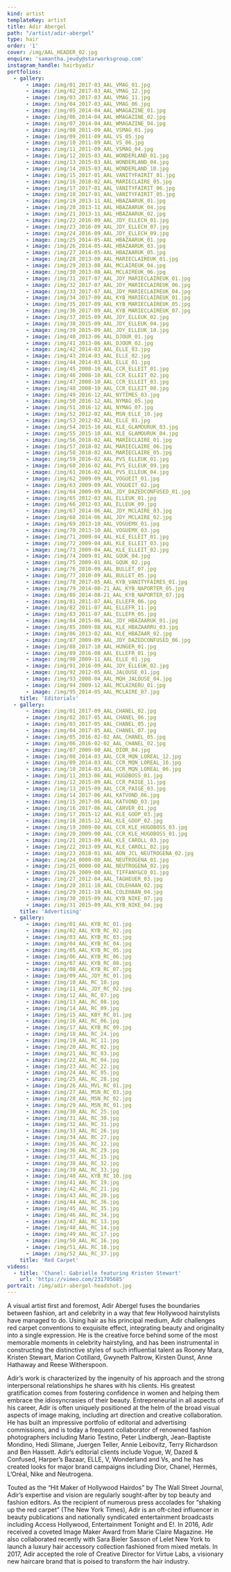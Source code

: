 ```yaml
---
kind: artist
templateKey: artist
title: Adir Abergel
path: "/artist/adir-abergel"
type: hair
order: '1'
cover: /img/AAL_HEADER_02.jpg
enquire: 'samantha.jeudy@starworksgroup.com'
instagram_handle: hairbyadir
portfolios:
  - gallery:
      - image: /img/01_2017-03_AAL_VMAG_01.jpg
      - image: /img/02_2017-03_AAL_VMAG_12.jpg
      - image: /img/03_2017-03_AAL_VMAG_11.jpg
      - image: /img/04_2017-03_AAL_VMAG_06.jpg
      - image: /img/05_2014-04_AAL_WMAGAZINE_01.jpg
      - image: /img/06_2014-04_AAL_WMAGAZINE_02.jpg
      - image: /img/07_2014-04_AAL_WMAGAZINE_04.jpg
      - image: /img/08_2011-09_AAL_VSMAG_01.jpg
      - image: /img/09_2011-09_AAL_VS_05.jpg
      - image: /img/10_2011-09_AAL_VS_06.jpg
      - image: /img/11_2011-09_AAL_VSMAG_04.jpg
      - image: /img/12_2015-03_AAL_WONDERLAND_01.jpg
      - image: /img/13_2015-03_AAL_WONDERLAND_04.jpg
      - image: /img/14_2015-03_AAL_WONDERLAND_10.jpg
      - image: /img/15_2017-01_AAL_VANITYFAIRIT_01.jpg
      - image: /img/16_2018-02_AAL_MARIECLAIRE_05.jpg
      - image: /img/17_2017-01_AAL_VANITYFAIRIT_06.jpg
      - image: /img/18_2017-01_AAL_VANITYFAIRIT_05.jpg
      - image: /img/19_2013-11_AAL_HBAZAARUK_01.jpg
      - image: /img/20_2013-11_AAL_HBAZAARUK_04.jpg
      - image: /img/21_2013-11_AAL_HBAZAARUK_02.jpg
      - image: /img/22_2016-09_AAL_JDY_ELLECH_01.jpg
      - image: /img/23_2016-09_AAL_JDY_ELLECH_07.jpg
      - image: /img/24_2016-09_AAL_JDY_ELLECH_09.jpg
      - image: /img/25_2014-05-AAL_HBAZAARUK_01.jpg
      - image: /img/26_2014-05-AAL_HBAZAARUK_03.jpg
      - image: /img/27_2014-05-AAL_HBAZAARUK_05.jpg
      - image: /img/28_2013-08_AAL_MARIECLAIREUK_01.jpg
      - image: /img/29_2013-08_AAL_MCLAIREUK_04.jpg
      - image: /img/30_2013-08_AAL_MCLAIREUK_06.jpg
      - image: /img/31_2017-07_AAL_JDY_MARIECLAIREUK_01.jpg
      - image: /img/32_2017-07_AAL_JDY_MARIECLAIREUK_06.jpg
      - image: /img/33_2017-07_AAL_JDY_MARIECLAIREUK_04.jpg
      - image: /img/34_2017-09_AAL_KYB_MARIECLAIREUK_01.jpg
      - image: /img/35_2017-09_AAL_KYB_MARIECLAIREUK_05.jpg
      - image: /img/36_2017-09_AAL_KYB_MARIECLAIREUK_07.jpg
      - image: /img/37_2015-09_AAL_JDY_ELLEUK_02.jpg
      - image: /img/38_2015-09_AAL_JDY_ELLEUK_04.jpg
      - image: /img/39_2015-09_AAL_JDY_ELLEUK_10.jpg
      - image: /img/40_2013-06_AAL_DJOUR_01.jpg
      - image: /img/41_2013-06_AAL_DJOUR_02.jpg
      - image: /img/42_2014-03_AAL_ELLE_03.jpg
      - image: /img/43_2014-03_AAL_ELLE_02.jpg
      - image: /img/44_2014-03_AAL_ELLE_01.jpg
      - image: /img/45_2008-10_AAL_CCR_ELLEIT_01.jpg
      - image: /img/46_2008-10_AAL_CCR_ELLEIT_02.jpg
      - image: /img/47_2008-10_AAL_CCR_ELLEIT_03.jpg
      - image: /img/48_2008-10_AAL_CCR_ELLEIT_08.jpg
      - image: /img/49_2016-12_AAL_NYTIMES_03.jpg
      - image: /img/50_2016-12_AAL_NYMAG_05.jpg
      - image: /img/51_2016-12_AAL_NYMAG_07.jpg
      - image: /img/52_2012-02_AAL_MSN_ELLE_10.jpg
      - image: /img/53_2012-02_AAL_ELLE_01.jpg
      - image: /img/54_2015-10_AAL_KLE_GLAMOURUK_03.jpg
      - image: /img/55_2015-10_AAL_KLE_GLAMOURUK_04.jpg
      - image: /img/56_2018-02_AAL_MARIECLAIRE_01.jpg
      - image: /img/57_2018-02_AAL_MARIECLAIRE_06.jpg
      - image: /img/58_2018-02_AAL_MARIECLAIRE_05.jpg
      - image: /img/59_2016-02_AAL_PVS_ELLEUK_01.jpg
      - image: /img/60_2016-02_AAL_PVS_ELLEUK_09.jpg
      - image: /img/61_2016-02_AAL_PVS_ELLEUK_04.jpg
      - image: /img/62_2009-09_AAL_VOGUEIT_01.jpg
      - image: /img/63_2009-09_AAL_VOGUEIT_02.jpg
      - image: /img/64_2009-09_AAL_JDY_DAZEDCONFUSED_01.jpg
      - image: /img/65_2012-03_AAL_ELLEUK_01.jpg
      - image: /img/66_2012-03_AAL_ELLEUK_09.jpg
      - image: /img/67_2014-06_AAL_JDY_MCLAIRE_03.jpg
      - image: /img/68_2014-06_AAL_JDY_MCLAIRE_02.jpg
      - image: /img/69_2013-10_AAL_VOGUEMX_01.jpg
      - image: /img/70_2013-10_AAL_VOGUEMX_03.jpg
      - image: /img/71_2009-04_AAL_KLE_ELLEIT_01.jpg
      - image: /img/72_2009-04_AAL_KLE_ELLEIT_03.jpg
      - image: /img/73_2009-04_AAL_KLE_ELLEIT_02.jpg
      - image: /img/74_2009-01_AAL_GQUK_04.jpg
      - image: /img/75_2009-01_AAL_GQUK_02.jpg
      - image: /img/76_2010-09_AAL_BULLET_07.jpg
      - image: /img/77_2010-09_AAL_BULLET_05.jpg
      - image: /img/78_2017-05_AAL_KYB_VANITYFAIRES_01.jpg
      - image: /img/79_2014-08-21_AAL_KYB_NAPORTER_05.jpg
      - image: /img/80_2014-08-21_AAL_KYB_NAPORTER_07.jpg
      - image: /img/81_2011-07_AAL_ELLEFR_06.jpg
      - image: /img/82_2011-07_AAL_ELLEFR_11.jpg
      - image: /img/83_2011-07_AAL_ELLEFR_05.jpg
      - image: /img/84_2015-06_AAL_JDY_HBAZAARUK_01.jpg
      - image: /img/85_2009-08_AAL_KLE_HBAZAARRU_03.jpg
      - image: /img/86_2013-02_AAL_KLE_HBAZAAR_02.jpg
      - image: /img/87_2009-09_AAL_JDY_DAZEDCONFUSED_06.jpg
      - image: /img/88_2017-10_AAL_HUNGER_01.jpg
      - image: /img/89_2016-08_AAL_ELLEFR_01.jpg
      - image: /img/90_2009-11_AAL_ELLE_01.jpg
      - image: /img/91_2016-09_AAL_JDY_ELLEUK_02.jpg
      - image: /img/92_2012-05_AAL_JALOUSE_01.jpg
      - image: /img/93_2008-04_AAL_MQH_JALOUSE_04.jpg
      - image: /img/94_2009-12_AAL_MCLAIRERU_01.jpg
      - image: /img/95_2014-05_AAL_MCLAIRE_07.jpg
    title: 'Editorials'
  - gallery:
      - image: /img/01_2017-09_AAL_CHANEL_02.jpg
      - image: /img/02_2017-05_AAL_CHANEL_06.jpg
      - image: /img/03_2017-05_AAL_CHANEL_05.jpg
      - image: /img/04_2017-05_AAL_CHANEL_07.jpg
      - image: /img/05_2016-02-02_AAL_CHANEL_05.jpg
      - image: /img/06_2016-02-02_AAL_CHANEL_02.jpg
      - image: /img/07_2009-00_AAL_DIOR_04.jpg
      - image: /img/08_2014-03_AAL_CCR_MQN_LOREAL_12.jpg
      - image: /img/09_2014-03_AAL_CCR_MQN_LOREAL_16.jpg
      - image: /img/10_2014-03_AAL_CCR_MQN_LOREAL_06.jpg
      - image: /img/11_2013-06_AAL_HUGOBOSS_01.jpg
      - image: /img/12_2015-09_AAL_CCR_PAIGE_11.jpg
      - image: /img/13_2015-09_AAL_CCR_PAIGE_03.jpg
      - image: /img/14_2017-06_AAL_KATVOND_06.jpg
      - image: /img/15_2017-06_AAL_KATVOND_03.jpg
      - image: /img/16_2017-06_AAL_CARVER_01.jpg
      - image: /img/17_2015-12_AAL_KLE_GOOP_03.jpg
      - image: /img/18_2015-12_AAL_KLE_GOOP_02.jpg
      - image: /img/19_2009-00_AAL_CCR_KLE_HUGOBOSS_03.jpg
      - image: /img/20_2009-00_AAL_CCR_KLE_HUGOBOSS_01.jpg
      - image: /img/21_2013-09_AAL_KLE_CAROLL_03.jpg
      - image: /img/22_2013-09_AAL_KLE_CAROLL_02.jpg
      - image: /img/23_2018-01_AAL_AON_JCL_NEUTROGENA_02.jpg
      - image: /img/24_0000-00_AAL_NEUTROGENA_01.jpg
      - image: /img/25_0000-00_AAL_NEUTROGENA_02.jpg
      - image: /img/26_2009-00_AAL_TIFFANY&CO_01.jpg
      - image: /img/27_2012-04_AAL_TAGHEUER_03.jpg
      - image: /img/28_2011-10_AAL_COLEHAAN_02.jpg
      - image: /img/29_2011-10_AAL_COLEHAAN_04.jpg
      - image: /img/30_2015-09_AAL_KYB_NIKE_07.jpg
      - image: /img/31_2015-09_AAL_KYB_NIKE_04.jpg
    title: 'Advertising'
  - gallery:
      - image: /img/01_AAL_KYB_RC_01.jpg
      - image: /img/02_AAL_KYB_RC_02.jpg
      - image: /img/03_AAL_KYB_RC_03.jpg
      - image: /img/04_AAL_KYB_RC_04.jpg
      - image: /img/05_AAL_KYB_RC_05.jpg
      - image: /img/06_AAL_KYB_RC_06.jpg
      - image: /img/07_AAL_KYB_RC_08.jpg
      - image: /img/08_AAL_KYB_RC_07.jpg
      - image: /img/09_AAL_JDY_RC_01.jpg
      - image: /img/10_AAL_RC_10.jpg
      - image: /img/11_AAL_JDY_RC_02.jpg
      - image: /img/12_AAL_RC_07.jpg
      - image: /img/13_AAL_RC_08.jpg
      - image: /img/14_AAL_RC_09.jpg
      - image: /img/15_AAL_KBY_RC_01.jpg
      - image: /img/16_AAL_RC_06.jpg
      - image: /img/17_AAL_KYB_RC_09.jpg
      - image: /img/18_AAL_RC_24.jpg
      - image: /img/19_AAL_RC_11.jpg
      - image: /img/20_AAL_RC_02.jpg
      - image: /img/21_AAL_RC_03.jpg
      - image: /img/22_AAL_RC_04.jpg
      - image: /img/23_AAL_RC_22.jpg
      - image: /img/24_AAL_RC_05.jpg
      - image: /img/25_AAL_RC_28.jpg
      - image: /img/26_AAL_MVL_RC_01.jpg
      - image: /img/27_AAL_MSN_RC_03.jpg
      - image: /img/28_AAL_MSN_RC_02.jpg
      - image: /img/29_AAL_MSN_RC_01.jpg
      - image: /img/30_AAL_RC_25.jpg
      - image: /img/31_AAL_RC_30.jpg
      - image: /img/32_AAL_RC_31.jpg
      - image: /img/33_AAL_RC_26.jpg
      - image: /img/34_AAL_RC_27.jpg
      - image: /img/35_AAL_RC_12.jpg
      - image: /img/36_AAL_RC_29.jpg
      - image: /img/37_AAL_RC_15.jpg
      - image: /img/38_AAL_RC_32.jpg
      - image: /img/39_AAL_RC_33.jpg
      - image: /img/40_AAL_KYB_RC_10.jpg
      - image: /img/41_AAL_RC_19.jpg
      - image: /img/42_AAL_RC_21.jpg
      - image: /img/43_AAL_RC_20.jpg
      - image: /img/44_AAL_RC_36.jpg
      - image: /img/45_AAL_RC_35.jpg
      - image: /img/46_AAL_RC_34.jpg
      - image: /img/47_AAL_RC_13.jpg
      - image: /img/48_AAL_RC_14.jpg
      - image: /img/49_AAL_RC_17.jpg
      - image: /img/50_AAL_RC_16.jpg
      - image: /img/51_AAL_RC_18.jpg
      - image: /img/52_AAL_RC_37.jpg
    title: 'Red Carpet'
videos:
  - title: 'Chanel: Gabrielle featuring Kristen Stewart'
    url: 'https://vimeo.com/231705685'
portrait: /img/adir-abergel-headshot.jpg
---
```

A visual artist first and foremost, Adir Abergel fuses the boundaries between fashion, art and celebrity in a way that few Hollywood hairstylists have managed to do. Using hair as his principal medium, Adir challenges red carpet conventions to exquisite effect, integrating beauty and originality into a single expression. He is the creative force behind some of the most memorable moments in celebrity hairstyling, and has been instrumental in constructing the distinctive styles of such influential talent as Rooney Mara, Kristen Stewart, Marion Cotillard, Gwyneth Paltrow, Kirsten Dunst, Anne Hathaway and Reese Witherspoon.

Adir’s work is characterized by the ingenuity of his approach and the strong interpersonal relationships he shares with his clients. His greatest gratification comes from fostering confidence in women and helping them embrace the idiosyncrasies of their beauty. Entrepreneurial in all aspects of his career, Adir is often uniquely positioned at the helm of the broad visual aspects of image making, including art direction and creative collaboration. He has built an impressive portfolio of editorial and advertising commissions, and is today a frequent collaborator of renowned fashion photographers including Mario Testino, Peter Lindbergh, Jean-Baptiste Mondino, Hedi Slimane, Juergen Teller, Annie Leibovitz, Terry Richardson and Ben Hassett. Adir’s editorial clients include Vogue, W, Dazed & Confused, Harper’s Bazaar, ELLE, V, Wonderland and Vs, and he has created looks for major brand campaigns including Dior, Chanel, Hermès, L’Oréal, Nike and Neutrogena.

Touted as the “Hit Maker of Hollywood Hairdos” by The Wall Street Journal, Adir’s expertise and vision are regularly sought-after by top beauty and fashion editors. As the recipient of numerous press accolades for “shaking up the red carpet” (The New York Times), Adir is an oft-cited influencer in beauty publications and nationally syndicated entertainment broadcasts including Access Hollywood, Entertainment Tonight and E!. In 2016, Adir received a coveted Image Maker Award from Marie Claire Magazine. He also collaborated recently with Sara Bieler Sasson of Lelet New York to launch a luxury hair accessory collection fashioned from mixed metals. In 2017, Adir accepted the role of Creative Director for Virtue Labs, a visionary new haircare brand that is poised to transform the hair industry.
